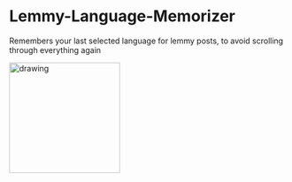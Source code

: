 # Lemmy-Language-Memorizer
Remembers your last selected language for lemmy posts, to avoid scrolling through everything again

<a href="https://addons.mozilla.org/addon/lemmy-language-memorizer/"><img src="https://blog.mozilla.org/addons/files/2020/04/get-the-addon-fx-apr-2020.svg" alt="drawing" width="200"/></a>
